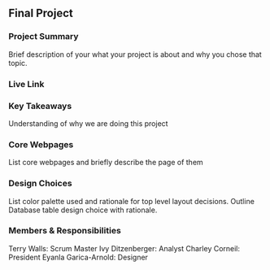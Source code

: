 ## Final Project

### Project Summary

Brief description of your what your project is about and why you chose that topic.

### Live Link

### Key Takeaways

Understanding of why we are doing this project

### Core Webpages

List core webpages and briefly describe the page of them

### Design Choices

List color palette used and rationale for top level layout decisions. Outline Database table design choice with rationale.

### Members & Responsibilities

Terry Walls: Scrum Master
Ivy Ditzenberger: Analyst
Charley Corneil: President
Eyanla Garica-Arnold: Designer
